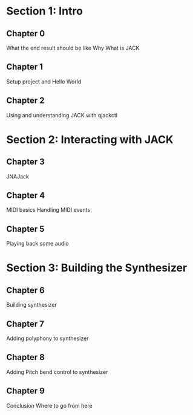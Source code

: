 
# Section 1: Intro

## Chapter 0

What the end result should be like
Why
What is JACK

## Chapter 1

Setup project and Hello World

## Chapter 2

Using and understanding JACK with qjackctl

# Section 2: Interacting with JACK

## Chapter 3

JNAJack

## Chapter 4

MIDI basics
Handling MIDI events

## Chapter 5

Playing back some audio

# Section 3: Building the Synthesizer

## Chapter 6

Building synthesizer

## Chapter 7

Adding polyphony to synthesizer

## Chapter 8 

Adding Pitch bend control to synthesizer

## Chapter 9

Conclusion
Where to go from here